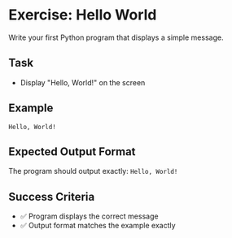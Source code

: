 # Exercise: Hello World

Write your first Python program that displays a simple message.

## Task
- Display "Hello, World!" on the screen

## Example
```
Hello, World!
```

## Expected Output Format
The program should output exactly: `Hello, World!`

## Success Criteria
- ✅ Program displays the correct message
- ✅ Output format matches the example exactly
